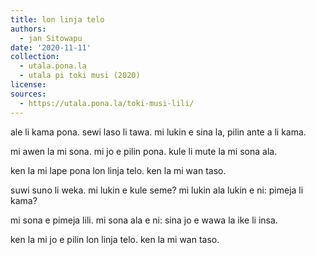 ```yaml
---
title: lon linja telo
authors:
  - jan Sitowapu
date: '2020-11-11'
collection:
  - utala.pona.la
  - utala pi toki musi (2020)
license:
sources:
  - https://utala.pona.la/toki-musi-lili/
---
```


ale li kama pona.
sewi laso li tawa.
mi lukin e sina la,
pilin ante a li kama.

mi awen la mi sona.
mi jo e pilin pona.
kule li mute la
mi sona ala.

ken la mi lape pona
lon linja telo.
ken la mi wan taso.

suwi suno li weka.
mi lukin e kule seme?
mi lukin ala lukin e
ni: pimeja li kama?

mi sona e pimeja lili.
mi sona ala e ni:
sina jo e wawa la
ike li insa.

ken la mi jo e pilin
lon linja telo.
ken la mi wan taso.

